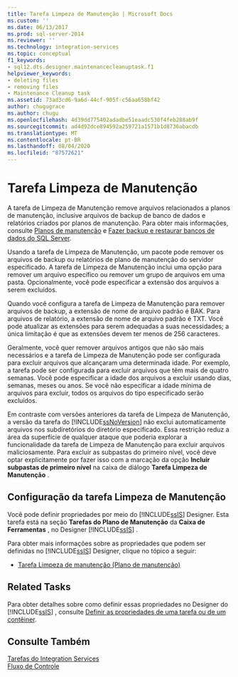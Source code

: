 ```yaml
---
title: Tarefa Limpeza de Manutenção | Microsoft Docs
ms.custom: ''
ms.date: 06/13/2017
ms.prod: sql-server-2014
ms.reviewer: ''
ms.technology: integration-services
ms.topic: conceptual
f1_keywords:
- sql12.dts.designer.maintenancecleanuptask.f1
helpviewer_keywords:
- deleting files
- removing files
- Maintenance Cleanup task
ms.assetid: 73ad3cd6-9a6d-44cf-905f-c56aa658bf42
author: chugugrace
ms.author: chugu
ms.openlocfilehash: 4d39dd775402adadbe51eaadc530f4feb288ab9f
ms.sourcegitcommit: ad4d92dce894592a259721a1571b1d8736abacdb
ms.translationtype: MT
ms.contentlocale: pt-BR
ms.lasthandoff: 08/04/2020
ms.locfileid: "87572621"
---
```

# <a name="maintenance-cleanup-task"></a>Tarefa Limpeza de Manutenção
  A tarefa de Limpeza de Manutenção remove arquivos relacionados a planos de manutenção, inclusive arquivos de backup de banco de dados e relatórios criados por planos de manutenção. Para obter mais informações, consulte [Planos de manutenção](../../relational-databases/maintenance-plans/maintenance-plans.md) e [Fazer backup e restaurar bancos de dados do SQL Server](../../relational-databases/backup-restore/back-up-and-restore-of-sql-server-databases.md).  
  
 Usando a tarefa de Limpeza de Manutenção, um pacote pode remover os arquivos de backup ou relatórios de plano de manutenção do servidor especificado. A tarefa de Limpeza de Manutenção inclui uma opção para remover um arquivo específico ou remover um grupo de arquivos em uma pasta. Opcionalmente, você pode especificar a extensão dos arquivos a serem excluídos.  
  
 Quando você configura a tarefa de Limpeza de Manutenção para remover arquivos de backup, a extensão de nome de arquivo padrão é BAK. Para arquivos de relatório, a extensão de nome de arquivo padrão é TXT. Você pode atualizar as extensões para serem adequadas a suas necessidades; a única limitação é que as extensões devem ter menos de 256 caracteres.  
  
 Geralmente, você quer remover arquivos antigos que não são mais necessários e a tarefa de Limpeza de Manutenção pode ser configurada para excluir arquivos que alcançaram uma determinada idade. Por exemplo, a tarefa pode ser configurada para excluir arquivos que têm mais de quatro semanas. Você pode especificar a idade dos arquivos a excluir usando dias, semanas, meses ou anos. Se você não especificar a idade mínima de arquivos para excluir, todos os arquivos do tipo especificado serão excluídos.  
  
 Em contraste com versões anteriores da tarefa de Limpeza de Manutenção, a versão da tarefa do [!INCLUDE[ssNoVersion](../../includes/ssnoversion-md.md)] não exclui automaticamente arquivos nos subdiretórios do diretório especificado. Essa restrição reduz a área da superfície de qualquer ataque que poderia explorar a funcionalidade da tarefa de Limpeza de Manutenção para excluir arquivos maliciosamente. Para excluir as subpastas do primeiro nível, você deve optar explicitamente por fazer isso com a marcação da opção **Incluir subpastas de primeiro nível** na caixa de diálogo **Tarefa Limpeza de Manutenção** .  
  
## <a name="configuration-of-the-maintenance-cleanup-task"></a>Configuração da tarefa Limpeza de Manutenção  
 Você pode definir propriedades por meio do [!INCLUDE[ssIS](../../includes/ssis-md.md)] Designer. Esta tarefa está na seção **Tarefas do Plano de Manutenção** da **Caixa de Ferramentas** , no Designer [!INCLUDE[ssIS](../../includes/ssis-md.md)] .  
  
 Para obter mais informações sobre as propriedades que podem ser definidas no [!INCLUDE[ssIS](../../includes/ssis-md.md)] Designer, clique no tópico a seguir:  
  
-   [Tarefa Limpeza de manutenção &#40;Plano de manutenção&#41;](../../relational-databases/maintenance-plans/maintenance-cleanup-task-maintenance-plan.md)  
  
## <a name="related-tasks"></a>Related Tasks  
 Para obter detalhes sobre como definir essas propriedades no Designer do [!INCLUDE[ssIS](../../includes/ssis-md.md)] , consulte [Definir as propriedades de uma tarefa ou de um contêiner](../set-the-properties-of-a-task-or-container.md).  
  
## <a name="see-also"></a>Consulte Também  
 [Tarefas do Integration Services](integration-services-tasks.md)   
 [Fluxo de Controle](control-flow.md)  
  
  
